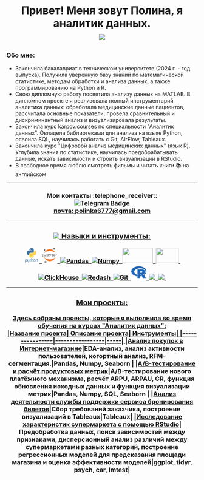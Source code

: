 <h1 align="center">Привет! Меня зовут Полина, я аналитик данных.   

<div id="header" align="center">
  <img src="https://99px.ru/sstorage/86/2018/09/image_862009181717296511862.gif" width="220"/>
</div>

 
### Обо мне:  
* Закончила бакалавриат в техническом университете (2024 г. - год выпуска). Получила уверенную базу знаний по математической статистике, методам обработки и анализа данных, а также программированию на Python и R.  
* Свою дипломную работу посвятила анализу данных на MATLAB. В дипломном проекте я реализовала полный инструментарий аналитика данных: обработала медицинские данные пациентов, рассчитала основные показатели, провела сравнительный и дискриминантный анализ и визуализировала результаты.
* Закончила курс karpov.courses по специальности "Аналитик данных". Овладела библиотеками для анализа на языке Python, освоила SQL, научилась работать с Git, AirFlow, Tableaux.
* Закончила курс "Цифровой анализ медицинских данных" (язык R). Углубила знания по статистике, научилась предобрабатывать данные, искать зависимости и строить визуализации в RStudio.
* В свободное время люблю смотреть фильмы и читать книги :books: на английском
  
 ---
<h3 align="center">Мои контакты :telephone_receiver::   
  
<div align="center">
<a href="https://t.me/polinka_sakharova">
<img src="https://img.shields.io/badge/Telegram-blue?style=for-the-badge&logo=telegram&logoColor=white" alt="Telegram Badge"/> 
</div>  
<div align="center">
почта: polinka6777@gmail.com
  
 --- 
 ### <img src="https://img.freepik.com/premium-vector/hummer-icon-logo-vector-illustration-design_598213-6172.jpg?size=626&ext=jpg" width=40> Навыки и инструменты:
 <div>
  <img src="https://github.com/devicons/devicon/blob/master/icons/python/python-original-wordmark.svg" title="Python" alt="Python" width="40" height="40"/>&nbsp;
  <img src="https://raw.githubusercontent.com/devicons/devicon/1119b9f84c0290e0f0b38982099a2bd027a48bf1/icons/jupyter/jupyter-original-wordmark.svg" width="40" height="40">&nbsp;
  <img src="https://img.shields.io/badge/pandas-white?logo=pandas&logoColor=blue&style=for-the-badge" title="Pandas" alt="Pandas" height="40"/>&nbsp;
  <img src="https://img.shields.io/badge/numpy-white?logo=numpy&logoColor=blue&style=for-the-badge" title="Numpy" alt="Numpy" height="40"/>&nbsp;
  <img src="https://encrypted-tbn0.gstatic.com/images?q=tbn:ANd9GcQ7K8Ip-hdVgyJoNGoQsPXc6roAyt5bfhCqRFaKSAa4TfBfWiuqD-Rijqual-_KPhdZEg&usqp=CAU" width="80" height="40"/>&nbsp;
  <img src="https://media.proglib.io/wp-uploads/2017/02/download.png" width="60" height="40">&nbsp;
  <img src="https://img.shields.io/badge/Clickhouse-white?logo=Clickhouse&style=for-the-badge" title="ClickHouse" alt="ClickHouse" height="40"/>&nbsp;
  <img src="https://img.shields.io/badge/redash-white?logo=redash&logoColor=black&style=for-the-badge" title="Redash" alt="Redash" height="40"/>&nbsp;
  <img src="https://upload.wikimedia.org/wikipedia/commons/thumb/e/e0/Git-logo.svg/1200px-Git-logo.svg.png" title="Git" alt="Git" width="70" height="40"/>&nbsp;
  <img src="https://github.com/devicons/devicon/blob/master/icons/r/r-plain.svg" title="R" alt="R" width="40" height="40"/>&nbsp;
  <img src="https://upload.wikimedia.org/wikipedia/commons/thumb/2/21/Matlab_Logo.png/800px-Matlab_Logo.png" width="40"/>&nbsp;
  <img src="https://i-spark.nl/wp-content/uploads/2020/03/62e14245eb4d9a9dc054c181.png" width=70/>&nbsp

---

### Мои проекты:
Здесь собраны проекты, которые я выполнила во время обучения на курсах "Аналитик данных":  
|Название проекта| Описание проекта| Инструменты|
|----------------|-----------------|-----|
|[Анализ покупок в Интернет-магазине](https://github.com/sakharova7/project_e-commerce)|EDA-анализ, анализ активности пользователей, когортный анализ, RFM-сегментация.|**Pandas**, **Numpy**, **Seaborn** |
|[A/B-тестирование и расчёт продуктовых метрик](https://github.com/sakharova7/project-a-b-test-and-product-metrics)|A/B-тестирование нового платёжного механизма, расчёт ARPU, ARPAU, CR, функция обновления исходных данных и функция визуализации метрик|**Pandas**, **Numpy**, **SQL**, **Seaborn** |
|[Анализ деятельности службы поддержки сервиса бронирования билетов](https://public.tableau.com/app/profile/polina.saharova/viz/Support_Service_Tickets/Dashboard1?publish=yes)|Сбор требований заказчика, построение визуализаций в Tableaux|**Tableaux**|
|[Исследование характеристик супермаркета с помощью RStudio](https://public.tableau.com/app/profile/polina.saharova/viz/Support_Service_Tickets/Dashboard1?publish=yes)|Предобработка данных, поиск зависимостей между признаками, дисперсионный анализ различий между супермаркетами разных категорий, построение регрессионных моделей для предсказания площади магазина и оценка  эффективности моделей|**ggplot**, **tidyr**, **psych**, **car**, **lmtest**|



